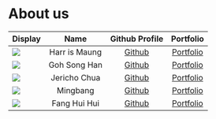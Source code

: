 # About us

Display | Name | Github Profile | Portfolio 
--------|:----:|:--------------:|:---------:
![](https://via.placeholder.com/100.png?text=Photo) | Harr   is Maung | [Github](https://github.com/sixletters) | [Portfolio]()
![](https://via.placeholder.com/100.png?text=Photo) | Goh Song Han | [Github](https://github.com/gohsonghan98) | [Portfolio](docs/team/johndoe.md)
![](https://via.placeholder.com/100.png?text=Photo) | Jericho Chua | [Github](https://github.com/jerichochua) | [Portfolio](docs/team/johndoe.md)
![](https://via.placeholder.com/100.png?text=Photo) | Mingbang | [Github](https://github.com/dmbclub) | [Portfolio](docs/team/johndoe.md)
![](https://via.placeholder.com/100.png?text=Photo) | Fang Hui Hui | [Github](https://github.com/hui444) | [Portfolio](docs/team/johndoe.md)
